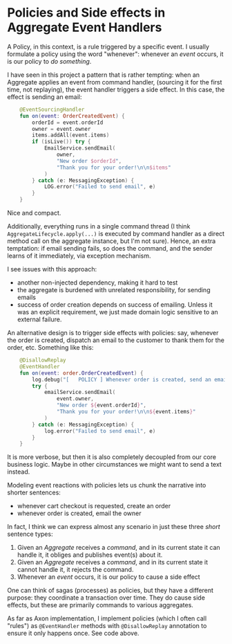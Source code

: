 # Policies and Side effects in Aggregate Event Handlers


A Policy, in this context, is a rule triggered by a specific event. I usually formulate a policy using the word
"whenever": whenever an _event_ occurs, it is our policy to _do something_.

I have seen in this project a pattern that is rather tempting: when an Aggregate applies an event from
command handler, (sourcing it for the first time, not replaying), the event handler triggers a side effect. 
In this case, the effect is sending an email:

```Kotlin
    @EventSourcingHandler
    fun on(event: OrderCreatedEvent) {
        orderId = event.orderId
        owner = event.owner
        items.addAll(event.items)
        if (isLive()) try {
            EmailService.sendEmail(
                owner,
                "New order $orderId",
                "Thank you for your order!\n\n$items"
            )
        } catch (e: MessagingException) {
            LOG.error("Failed to send email", e)
        }
    }
```

Nice and compact. 

Additionally, everything runs in a single command thread (I think `AggregateLifecycle.apply(...)` is
executed by command handler as a direct method call on the aggregate instance, but I'm not sure).
Hence, an extra temptation: if email sending fails, so does the command, and the sender learns of it immediately,
via exception mechanism.

I see issues with this approach:
- another non-injected dependency, making it hard to test
- the aggregate is burdened with unrelated responsibility, for sending emails
- success of order creation depends on success of emailing. Unless it was an explicit requirement, 
  we just made domain logic sensitive to an external failure. 

An alternative design is to trigger side effects with policies: say, whenever the order is created, dispatch an email 
to the customer to thank them for the order, etc. Something like this:

```Kotlin
    @DisallowReplay
    @EventHandler
    fun on(event: order.OrderCreatedEvent) {
        log.debug("[   POLICY ] Whenever order is created, send an email to the owner (orderId={})", event.orderId)
        try {
            emailService.sendEmail(
                event.owner,
                "New order ${event.orderId}",
                "Thank you for your order!\n\n${event.items}"
            )
        } catch (e: MessagingException) {
            log.error("Failed to send email", e)
        }
    }
```

It is more verbose, but then it is also completely decoupled from our core business logic. Maybe in other circumstances
we might want to send a text instead. 

Modeling event reactions with policies lets us chunk the narrative into shorter sentences:
- whenever cart checkout is requested, create an order
- whenever order is created, email the owner

In fact, I think we can express almost any scenario in just these three _short_ sentence types:

1. Given an _Aggregate_ receives a _command_, and in its current state it can handle it, it obliges and publishes event(s) about it. 
2. Given an _Aggregate_ receives a _command_, and in its current state it cannot handle it, it rejects the command. 
3. Whenever an _event_ occurs, it is our policy to cause a side effect

One can think of sagas (processes) as policies, but they have a different purpose: they coordinate a transaction over time. 
They do cause side effects, but these are primarily commands to various aggregates. 

As far as Axon implementation, I implement policies (which I often call "rules") as `@EventHandler` methods with `@DisallowReplay`
annotation to ensure it only happens once. See code above.

